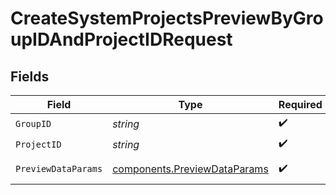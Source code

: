 # CreateSystemProjectsPreviewByGroupIDAndProjectIDRequest


## Fields

| Field                                                                        | Type                                                                         | Required                                                                     | Description                                                                  |
| ---------------------------------------------------------------------------- | ---------------------------------------------------------------------------- | ---------------------------------------------------------------------------- | ---------------------------------------------------------------------------- |
| `GroupID`                                                                    | *string*                                                                     | :heavy_check_mark:                                                           | Group Id                                                                     |
| `ProjectID`                                                                  | *string*                                                                     | :heavy_check_mark:                                                           | Project Id                                                                   |
| `PreviewDataParams`                                                          | [components.PreviewDataParams](../../models/components/previewdataparams.md) | :heavy_check_mark:                                                           | PreviewDataParams object                                                     |